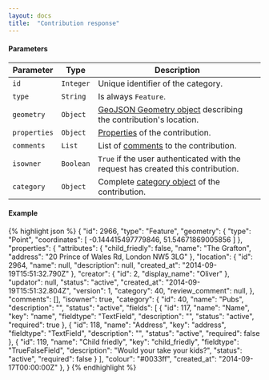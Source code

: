 ```yaml
---
layout: docs
title:  "Contribution response"
---
```


#### Parameters
Parameter           | Type        | Description                                                                           
--------------------|-------------|---------------------------------------------------------------------------------------
`id`                | `Integer`   | Unique identifier of the category.
`type`              | `String`    | Is always `Feature`.
`geometry`          | `Object`    | [GeoJSON Geometry object](http://geojson.org/geojson-spec.html#geometry-objects) describing the contribution's location.
`properties`        | `Object`    | [Properties](contribution-properties.html) of the contribution.
`comments`          | `List`      | List of [comments](comment-response.html) to the contribution.
`isowner`           | `Boolean`   | `True` if the user authenticated with the request has created this contribution.
`category`          | `Object`    | Complete [category object](category-response.html) of the contribution.

#### Example

{% highlight json %}
{
    "id": 2966,
    "type": "Feature",
    "geometry": {
        "type": "Point",
        "coordinates": [
            -0.144415497779846,
            51.54671869005856
        ]
    },
    "properties": {
        "attributes": {
            "child_friedly": false,
            "name": "The Grafton",
            "address": "20 Prince of Wales Rd, London NW5 3LG"
        },
        "location": {
            "id": 2964,
            "name": null,
            "description": null,
            "created_at": "2014-09-19T15:51:32.790Z"
        },
        "creator": {
            "id": 2,
            "display_name": "Oliver"
        },
        "updator": null,
        "status": "active",
        "created_at": "2014-09-19T15:51:32.804Z",
        "version": 1,
        "category": 40,
        "review_comment": null,
    },
    "comments": [],
    "isowner": true,
    "category": {
        "id": 40,
        "name": "Pubs",
        "description": "",
        "status": "active",
        "fields": [
            {
                "id": 117,
                "name": "Name",
                "key": "name",
                "fieldtype": "TextField",
                "description": "",
                "status": "active",
                "required": true
            },
            {
                "id": 118,
                "name": "Address",
                "key": "address",
                "fieldtype": "TextField",
                "description": "",
                "status": "active",
                "required": false
            },
            {
                "id": 119,
                "name": "Child friedly",
                "key": "child_friedly",
                "fieldtype": "TrueFalseField",
                "description": "Would your take your kids?",
                "status": "active",
                "required": false
            }
        ],
        "colour": "#0033ff",
        "created_at": "2014-09-17T00:00:00Z"
    },
}
{% endhighlight %}